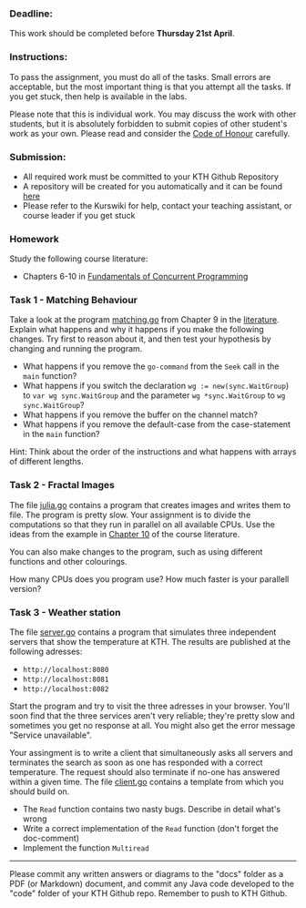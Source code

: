 ### Deadline:

This work should be completed before **Thursday 21st April**.

### Instructions:

To pass the assignment, you must do all of the tasks. Small errors are acceptable, but the most important thing is that you attempt all the tasks. If you get stuck, then help is available in the labs.

Please note that this is individual work. You may discuss the work with other students, but it is absolutely forbidden to submit copies of other student's work as your own. Please read and consider the [Code of Honour](https://www.kth.se/csc/utbildning/hederskodex) carefully.

### Submission:

* All required work must be committed to your KTH Github Repository
* A repository will be created for you automatically and it can be found [here](https://gits-15.sys.kth.se/INDA15)
* Please refer to the Kurswiki for help, contact your teaching assistant, or course leader if you get stuck

### Homework

Study the following course literature:

* Chapters 6-10 in [Fundamentals of Concurrent Programming](http://www.nada.kth.se/~snilsson/concurrency/)

### Task 1 - Matching Behaviour

Take a look at the program [matching.go](code/matching.go) from Chapter 9 in the [literature](http://www.nada.kth.se/~snilsson/concurrency/#Match). Explain what happens and why it happens if you make the following changes. Try first to reason about it, and then test your hypothesis by changing and running the program.

  * What happens if you remove the `go-command` from the `Seek` call in the `main` function?
  * What happens if you switch the declaration `wg := new(sync.WaitGroup`) to `var wg sync.WaitGroup` and the parameter `wg *sync.WaitGroup` to `wg sync.WaitGroup`?
  * What happens if you remove the buffer on the channel match?
  * What happens if you remove the default-case from the case-statement in the `main` function?

Hint: Think about the order of the instructions and what happens with arrays of different lengths.

### Task 2 - Fractal Images

The file [julia.go](code/julia.go) contains a program that creates images and writes them to file. The program is pretty slow. Your assignment is to divide the computations so that they run in parallel on all available CPUs. Use the ideas from the example in [Chapter 10](http://www.nada.kth.se/~snilsson/concurrency/#Parallel) of the course literature.

You can also make changes to the program, such as using different functions and other colourings.

How many CPUs does you program use? How much faster is your parallell version?

### Task 3 - Weather station

The file [server.go](code/server.go) contains a program that simulates three independent servers that show the temperature at KTH. The results are published at the following adresses:

  * `http://localhost:8080`
  * `http://localhost:8081`
  * `http://localhost:8082`

Start the program and try to visit the three adresses in your browser. You'll soon find that the three services aren't very reliable; they're pretty slow and sometimes you get no response at all. You might also get the error message "Service unavailable".

Your assingment is to write a client that simultaneously asks all servers and terminates the search as soon as one has responded with a correct temperature. The request should also terminate if no-one has answered within a given time. The file [client.go](code/client.go) contains a template from which you should build on.

  * The `Read` function contains two nasty bugs. Describe in detail what's wrong
  * Write a correct implementation of the `Read` function (don't forget the doc-comment)
  * Implement the function `Multiread`

---

Please commit any written answers or diagrams to the "docs" folder as a PDF (or Markdown) document, and commit any Java code developed to the "code" folder of your KTH Github repo. Remember to push to KTH Github.